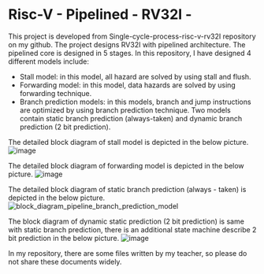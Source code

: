 # Risc-V - Pipelined - RV32I -
This project is developed from Single-cycle-process-risc-v-rv32I repository on my github.
The project designs RV32I with pipelined architecture.
The pipelined core is designed in 5 stages. 
In this repository, I have designed 4 different models include:
  - Stall model: in this model, all hazard are solved by using stall and flush.
  - Forwarding model: in this model, data hazards are solved by using forwarding technique.
  - Branch prediction models: in this models, branch and jump instructions are optimized by using branch prediction technique. Two models contain static branch prediction (always-taken) and dynamic branch prediction (2 bit prediction).
    
The detailed block diagram of stall model is depicted in the below picture.
![image](https://github.com/Stork1323/Risc-V-Pipelined-RV32I-/assets/136346435/7c76f64d-d2dd-4e3c-b103-23eec925b33e)

The detailed block diagram of forwarding model is depicted in the below picture.
![image](https://github.com/Stork1323/Risc-V-Pipelined-RV32I-/assets/136346435/1931168b-d377-4fd8-a6bb-ac441b7074ef)

The detailed block diagram of static branch prediction (always - taken) is depicted in the below picture.
![block_diagram_pipeline_branch_prediction_model](https://github.com/Stork1323/Risc-V-Pipelined-RV32I-/assets/136346435/5559e36f-b25b-433c-820b-872a8f4752b1)


The block diagram of dynamic static prediction (2 bit prediction) is same with static branch prediction, there is an additional state machine describe 2 bit prediction in the below picture.
![image](https://github.com/Stork1323/Risc-V-Pipelined-RV32I-/assets/136346435/16c3abd7-50cd-4bda-a92a-5eebe0260ea2)



In my repository, there are some files written by my teacher, so please do not share these documents widely.
